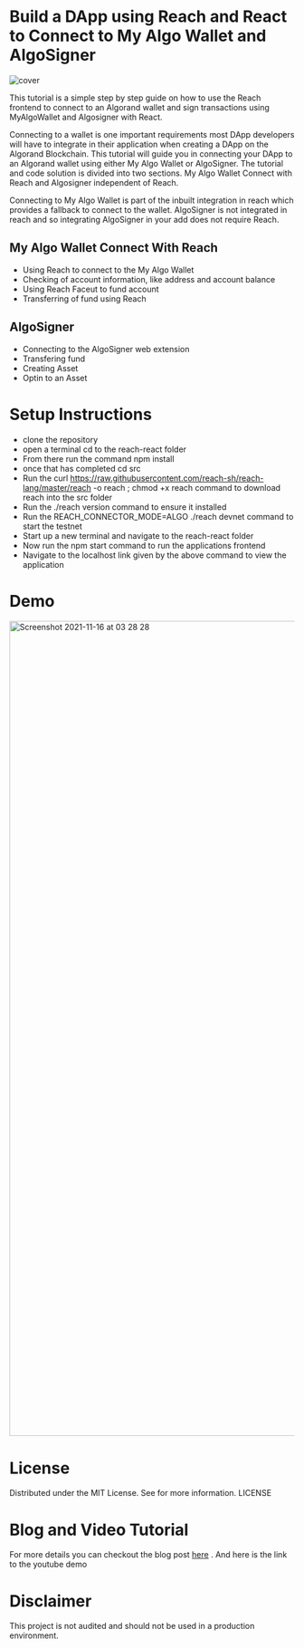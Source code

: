 # Build a DApp using Reach and React to Connect to My Algo Wallet and AlgoSigner
![cover](https://user-images.githubusercontent.com/23031920/142118845-f9b4ac55-7287-4379-b20f-f7c7b4cfb47d.png)

This tutorial is a simple step by step guide on how to use the Reach frontend to connect to an Algorand wallet and sign transactions using MyAlgoWallet and Algosigner with React.

Connecting to a wallet is one important requirements most DApp developers will have to integrate in their application when creating a DApp on the Algorand Blockchain.
This tutorial will guide you in connecting your DApp to an Algorand wallet using either My Algo Wallet or AlgoSigner. The tutorial and code solution is divided into two sections. My Algo Wallet Connect with Reach and Algosigner independent of Reach.

Connecting to My Algo Wallet is part of the inbuilt integration in reach which provides a fallback to connect to the wallet. AlgoSigner is not integrated in reach and so integrating AlgoSigner in your add does not require Reach.

## My Algo Wallet Connect With Reach
- Using Reach to connect to the My Algo Wallet
- Checking of account information, like address and account balance
- Using Reach Faceut to fund account
- Transferring of fund using Reach


## AlgoSigner
- Connecting to the AlgoSigner web extension
- Transfering fund
- Creating Asset
- Optin to an Asset


# Setup Instructions
- clone the repository
- open a terminal cd to the reach-react folder
- From there run the command npm install
- once that has completed  cd src
- Run the curl https://raw.githubusercontent.com/reach-sh/reach-lang/master/reach -o reach ; chmod +x reach command to download reach into the src folder
- Run the ./reach version command to ensure it installed
- Run the REACH_CONNECTOR_MODE=ALGO ./reach devnet command to start the testnet
- Start up a new terminal and navigate to the reach-react folder
- Now run the npm start command to run the applications frontend
- Navigate to the localhost link given by the above command to view the application

# Demo

<img width="1440" alt="Screenshot 2021-11-16 at 03 28 28" src="https://user-images.githubusercontent.com/23031920/142119087-5fc396ed-594a-4fc5-9b43-618eca3aef5a.png">


# License
Distributed under the MIT License. See for more information. LICENSE

# Blog and Video Tutorial
For more details you can checkout the blog post [here](https://developer.algorand.org/me/posts/tutorials/connecting-funding-transferring-fund-on-the-algorand-blockchain-using-reach-and-react) . And here is the link to the youtube demo

# Disclaimer

This project is not audited and should not be used in a production environment.





